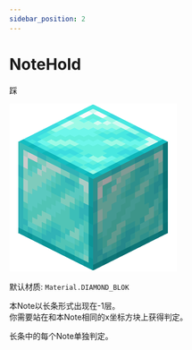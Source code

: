 ```yaml
---
sidebar_position: 2
---
```


# NoteHold
踩

![imgsrc](img/Hold.png)

默认材质: `Material.DIAMOND_BLOK`

本Note以长条形式出现在-1层。  
你需要站在和本Note相同的x坐标方块上获得判定。  

长条中的每个Note单独判定。

